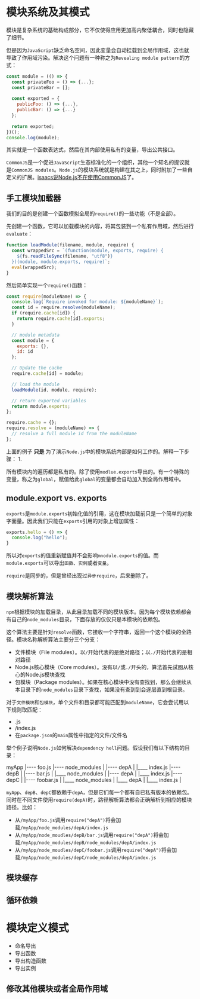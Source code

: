 # 模块系统及其模式
模块是复杂系统的基础构成部分，它不仅使得应用更加高内聚低耦合，同时也隐藏了细节。

但是因为`JavaScript`缺乏命名空间，因此变量会自动挂载到全局作用域，这也就导致了作用域污染。解决这个问题有一种称之为`Revealing module pattern`的方式：
```js
const module = (() => {
  const privateFoo = () => {...};
  const privateBar = [];
  
  const exported = {
    publicFoo: () => {...},
    publicBar: () => {...}
  };
  
  return exported;
})();
console.log(module);
```

其实就是一个函数表达式，然后在其内部使用私有的变量，导出公共接口。

`CommonJS`是一个促进`JavaScript`生态标准化的一个组织，其他一个知名的提议就是`CommonJS modules`。`Node.js`的模块系统就是构建在其之上，同时附加了一些自定义的扩展。[isaacs说Node.js不在使用CommonJS](https://github.com/nodejs/node-v0.x-archive/issues/5132#issuecomment-15432598)了。

## 手工模块加载器
我们的目的是创建一个函数模拟全局的`require()`的一些功能（不是全部）。

先创建一个函数，它可以加载模块的内容，将其包装到一个私有作用域，然后进行`evaluate`：
```js
function loadModule(filename, module, require) {
  const wrappedSrc = `(function(module, exports, require) {
    ${fs.readFileSync(filename, "utf8")}
  })(module, module.exports, require)`;
  eval(wrappedSrc);
}
```

然后简单实现一个`require()`函数：
```js
const require(moduleName) => {
  console.log(`Require invoked for module: ${moduleName}`);
  const id = require.resolve(moduleName);
  if (require.cache[id]) {
    return require.cache[id].exports;
  }

  // module metadata
  const module = {
    exports: {},
    id: id
  };

  // Update the cache
  require.cache[id] = module;

  // load the module
  loadModule(id, module, require);

  // return exported variables
  return module.exports;
};

require.cache = {};
require.resolve = (moduleName) => {
  // resolve a full module id from the moduleName
};
```

上面的例子 __只是__ 为了演示`Node.js`中的模块系统内部是如何工作的。解释一下步骤：
1. 

所有模块内的遍历都是私有的。除了使用`modlue.exports`导出的。有一个特殊的变量，称之为`global`，赋值给此`global`的变量都会自动加入到全局作用域中。

## module.export vs. exports
`exports`是`module.exports`初始化值的引用，这在模块加载前只是一个简单的对象字面量。因此我们只能在`exports`引用的对象上增加属性：
```js
exports.hello = () => {
  console.log("hello");
}
```

所以对`exports`的值重新赋值并不会影响`mnodule.exports`的值。而`module.exports`可以导出`函数`、`实例`或者`变量`。

`require`是同步的，但是曾经出现过`异步require`，后来删除了。


## 模块解析算法
`npm`根据模块的加载目录，从此目录加载不同的模块版本。因为每个模块依赖都会有自己的`node_modules`目录，下面存放的仅仅只是本模块的依赖包。

这个算法主要是针对`resolve`函数，它接收一个字符串，返回一个这个模块的全路径。模块名称解析算法主要分三个分支：
- 文件模块（File modules）。以`/`开始代表的是绝对路径；以`./`开始代表的是相对路径
- Node.js核心模块（Core modules）。没有以`/`或`./`开头的，算法首先试图从核心的Node.js模块查找
- 包模块（Package modules）。如果在核心模块中没有查找到，那么会继续从本目录下的`node_modules`目录下查找，如果没有查到到会逐层直到根目录。


对于`文件模块`和`包模块`，单个文件和目录都可能匹配到`moduleName`，它会尝试用以下规则取匹配：
- <moduleName>.js
- <moduleName>/index.js
- 在`package.json`的`main`属性中指定的文件/文件名


举个例子说明`Node.js`如何解决`dependency hell`问题。假设我们有以下结构的目录：

myApp
|---- foo.js
|---- node_modules
      |
      |---- depA
      |     |____ index.js
      |---- depB
      |     |---- bar.js
      |     |____ node_modules
      |           |---- depA
      |                 |____ index.js
      |---- depC
      |     |---- foobar.js
      |     |____ node_modules
      |           |____ depA
      |                 |____ index.js
      |


`myApp`、`depB`、`depC`都依赖于`depA`，但是它们每一个都有自已私有版本的依赖包。同时在不同文件使用`require(depA)`时，路径解析算法都会正确解析到相应的模块路径。比如：
- 从`/myApp/foo.js`调用`require("depA")`将会加载`/myApp/node_modules/depA/index.js`
- 从`/myApp/node_moudles/depB/bar.js`调用`require("depA")`将会加载`/myApp/node_modules/depB/node_modules/depA/index.js`
- 从`/myApp/node_moudles/depC/foobar.js`调用`require("depA")`将会加载`/myApp/node_modules/depC/node_modules/depA/index.js`


## 模块缓存


## 循环依赖
# 模块定义模式

- 命名导出
- 导出函数
- 导出构造函数
- 导出实例


## 修改其他模块或者全局作用域

